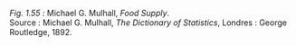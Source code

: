 *Fig. 1.55 :* Michael G. Mulhall, *Food Supply*.  
Source :  Michael G. Mulhall, *The Dictionary of Statistics*, Londres : George Routledge, 1892. 
